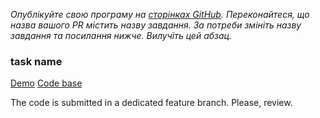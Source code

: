 _Опублікуйте свою програму на [сторінках GitHub](https://github.com/kottans/frontend-2021-homeworks/blob/main/publish-your-app.md). Переконайтеся, що назва вашого PR містить назву завдання. За потреби змініть назву завдання та посилання нижче. Вилучіть цей абзац._

### task name

[Demo](https://your-username.github.io/app-repo-name)
[Code base](https://github.com/your-username/app-repo-name)

The code is submitted in a dedicated feature branch.
Please, review.
